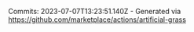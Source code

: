 Commits: 2023-07-07T13:23:51.140Z - Generated via https://github.com/marketplace/actions/artificial-grass
<br>
